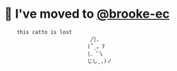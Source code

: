 # 👋 I've moved to [@brooke-ec](https://github.com/brooke-ec)

```
    this catto is lost
                            ╱|、
                           (˚ˎ。7
                           |、˜〵
                           じしˍ,)ノ
```
